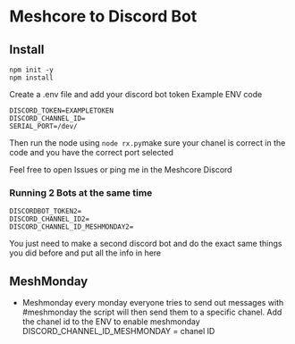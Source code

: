 # Meshcore to Discord Bot

## Install
```
npm init -y
npm install
```
Create a .env file and add your discord bot token
Example ENV code
```
DISCORD_TOKEN=EXAMPLETOKEN
DISCORD_CHANNEL_ID=
SERIAL_PORT=/dev/
```


Then run the node using ``` node rx.py ```make sure your chanel is correct in the code and you have the correct port selected



Feel free to open Issues or ping me in the Meshcore Discord

### Running 2 Bots at the same time
```
DISCORDBOT_TOKEN2=
DISCORD_CHANNEL_ID2=
DISCORD_CHANNEL_ID_MESHMONDAY2=
```
You just need to make a second discord bot and do the exact same things you did before and put all the info in here

## MeshMonday
- Meshmonday every monday everyone tries to send out messages with #meshmonday the script will then send them to a specific chanel. Add the chanel id to the ENV to enable meshmonday DISCORD_CHANNEL_ID_MESHMONDAY = chanel ID